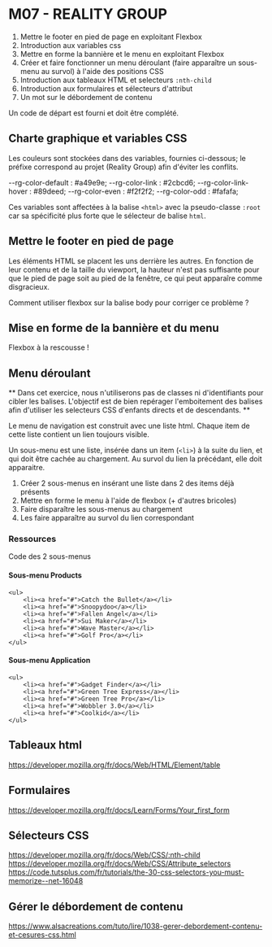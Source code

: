 # M07 - REALITY GROUP


1. Mettre le footer en pied de page en exploitant Flexbox
2. Introduction aux variables css  
3. Mettre en forme la bannière et le menu en exploitant Flexbox
4. Créer et faire fonctionner un menu déroulant (faire apparaître un sous-menu au survol) à l'aide des positions CSS
5. Introduction aux tableaux HTML et selecteurs `:nth-child`
6. Introduction aux formulaires et sélecteurs d'attribut
7. Un mot sur le débordement de contenu


Un code de départ est fourni et doit être complété.

## Charte graphique et variables CSS

Les couleurs sont stockées dans des variables, fournies ci-dessous; le préfixe correspond au projet (Reality Group) afin d'éviter les conflits.

--rg-color-default      : #a49e9e;
--rg-color-link         : #2cbcd6;
--rg-color-link-hover   : #89deed;
--rg-color-even         : #f2f2f2;
--rg-color-odd          : #fafafa;

Ces variables sont affectées à la balise `<html>` avec la pseudo-classe `:root` car sa spécificité plus forte que le sélecteur de balise `html`.

## Mettre le footer en pied de page

Les éléments HTML se placent les uns derrière les autres. 
En fonction de leur contenu et de la taille du viewport, la hauteur n'est pas suffisante pour que le pied de page soit au pied de la fenêtre, ce qui peut apparaîre comme disgracieux.

Comment utiliser flexbox sur la balise body pour corriger ce problème ?

## Mise en forme de la bannière et du menu

Flexbox à la rescousse !

## Menu déroulant 

** Dans cet exercice, nous n'utiliserons pas de classes ni d'identifiants pour cibler les balises.
L'objectif est de bien repérager l'emboitement des balises afin d'utiliser les selecteurs CSS d'enfants directs et de descendants.  **


Le menu de navigation est construit avec une liste html.
Chaque item de cette liste contient un lien toujours visible.

Un sous-menu est une liste, insérée dans un item (`<li>`) à la suite du lien, et qui doit être cachée au chargement.
Au survol du lien la précédant, elle doit apparaitre.

1. Créer 2 sous-menus en insérant une liste dans 2 des items déjà présents  
2. Mettre en forme le menu à l'aide de flexbox (+ d'autres bricoles)
3. Faire disparaître les sous-menus au chargement
4. Les faire apparaître au survol du lien correspondant 


### Ressources 

Code des 2 sous-menus

#### Sous-menu Products

```
<ul>
    <li><a href="#">Catch the Bullet</a></li>
    <li><a href="#">Snoopydoo</a></li>
    <li><a href="#">Fallen Angel</a></li>
    <li><a href="#">Sui Maker</a></li>
    <li><a href="#">Wave Master</a></li>
    <li><a href="#">Golf Pro</a></li>
</ul>

```

#### Sous-menu Application

```
<ul>
    <li><a href="#">Gadget Finder</a></li>
    <li><a href="#">Green Tree Express</a></li>
    <li><a href="#">Green Tree Pro</a></li>
    <li><a href="#">Wobbler 3.0</a></li>
    <li><a href="#">Coolkid</a></li>
</ul>

```

## Tableaux html

https://developer.mozilla.org/fr/docs/Web/HTML/Element/table

## Formulaires

https://developer.mozilla.org/fr/docs/Learn/Forms/Your_first_form

## Sélecteurs CSS

https://developer.mozilla.org/fr/docs/Web/CSS/:nth-child
https://developer.mozilla.org/fr/docs/Web/CSS/Attribute_selectors
https://code.tutsplus.com/fr/tutorials/the-30-css-selectors-you-must-memorize--net-16048

## Gérer le débordement de contenu

https://www.alsacreations.com/tuto/lire/1038-gerer-debordement-contenu-et-cesures-css.html